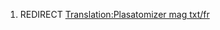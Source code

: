 1.  REDIRECT [Translation:Plasatomizer mag
    txt/fr](Translation:Plasatomizer_mag_txt/fr "wikilink")